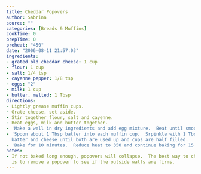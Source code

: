 ```yaml
---
title: Cheddar Popovers
author: Sabrina
source: ""
categories: [Breads & Muffins]
cookTime: 0
prepTime: 0
preheat: "450"
date: "2006-08-11 21:57:03"
ingredients:
- grated old cheddar cheese: 1 cup
- flour: 1 cup
- salt: 1/4 tsp
- cayenne pepper: 1/8 tsp
- eggs: "2"
- milk: 1 cup
- butter, melted: 1 Tbsp
directions:
- Lightly grease muffin cups.
- Grate cheese, set aside.
- Stir together flour, salt and cayenne.
- Beat eggs, milk and butter together.
- 'Make a well in dry ingredients and add egg mixture.  Beat until smooth.  '
- 'Spoon about 1 Tbsp batter into each muffin cup.  Srpinkle with 1 Tbsp cheese.  Alternate
  batter and cheese until both are used up and cups are half filled.  '
- 'Bake for 10 minutes.  Reduce heat to 350 and continue baking for 15 - 20 minutes.  '
notes:
- If not baked long enough, popovers will collapse.  The best way to check for doneness
  is to remove a popover to see if the outside walls are firms.
---
```


